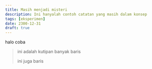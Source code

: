 ```yaml
---
title: Masih menjadi misteri
description: Ini hanyalah contoh catatan yang masih dalam konsep
tags: [eksperimen]
date: 2300-12-31
draft: true
---
```


halo coba

> ini adalah kutipan
> banyak baris
>
> ini juga baris
